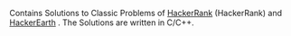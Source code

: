 Contains Solutions to Classic Problems of <a title="HackerRank Website Link" href="https://www.hackerrank.com/">HackerRank</a> (HackerRank) and <a title="HackerEarth Website Link" href="https://www.hackerearth.com">HackerEarth</a> . The Solutions are written in C/C++.</p>
